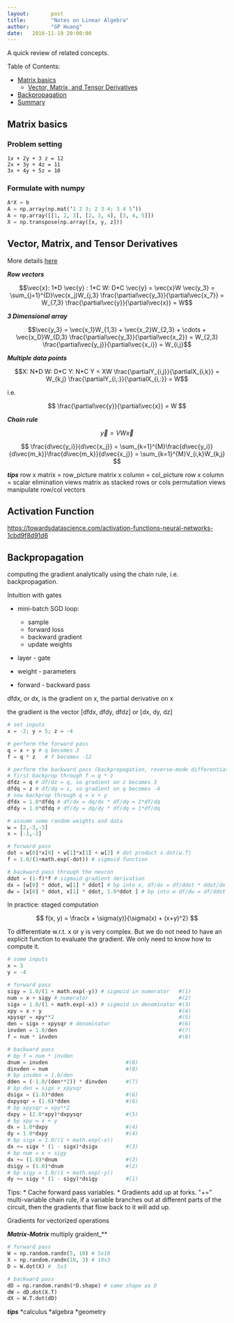 ```yaml
---
layout:       post
title:        "Notes on Linear Algebra"
author:       "GP Huang"
date:   2016-11-19 20:00:00
---
```


A quick review of related concepts.

Table of Contents:

- [Matrix basics](#Matrix)
  - [Vector, Matrix, and Tensor Derivatives](#Derivatives)
- [Backpropagation](#Backpropagation)
- [Summary](#summary)

<a name='Matrix'></a>

## Matrix basics

### Problem setting

```
1x + 2y + 3 z = 12
2x + 3y + 4z = 11
3x + 4y + 5z = 10
```

### Formulate with numpy

```python
A*X = b
A = np.array(np.mat(‘1 2 3; 2 3 4; 3 4 5’))
A = np.array([[1, 2, 3], [2, 3, 4], [3, 4, 5]])
X = np.transpose(np.array([x, y, z]))
```
<a name='Derivatives'></a>

## Vector, Matrix, and Tensor Derivatives

More details [here](http://cs231n.stanford.edu/vecDerivs.pdf)

**_Row vectors_**

```math
\vec{x}: 1*D
\vec{y} : 1*C
W: D*C

\vec{y} = \vec{x}W

\vec(y_3} = \sum_{j=1}^{D}\vec(x_j)W_{j,3}

\frac{\partial\vec{y_3}}{\partial\vec{x_7}} = W_{7,3}

\frac{\partial\vec{y}}{\partial\vec{x}} = W
```

**_3 Dimensional array_**

```math
\vec{y_3} = \vec{x_1}W_{1,3} + \vec{x_2}W_{2,3} + \cdots + \vec{x_D}W_{D,3}

\frac{\partial\vec{y_3}}{\partial\vec{x_2}} = W_{2,3}

\frac{\partial\vec{y_j}}{\partial\vec{x_i}} = W_{i,j}
```

**_Multiple data points_**

```math
X: N*D
W: D*C
Y: N*C

Y = XW

\frac{\partialY_{i,j}}{\partialX_{i,k}} = W_{k,j}

\frac{\partialY_{i,:}}{\partialX_{i,:}} = W
```

i.e.

$$
\frac{\partial\vec{y}}{\partial\vec{x}} = W
$$

**_Chain rule_**

$$
\vec{y} = VW\vec{x}
$$

$$
\frac{d\vec{y_i}}{d\vec{x_j}} = \sum_{k=1}^{M}\frac{d\vec{y_i}}{d\vec{m_k}}\frac{d\vec{m_k}}{d\vec{x_j}} = \sum_{k=1}^{M}V_{i,k}W_{k,j}
$$

**_tips_**
row x matrix = row\_picture
matrix x column = col\_picture
row x column = scalar
elimination views matrix as stacked rows or cols
permutation views manipulate row/col vectors

<a name='Backpropagation'></a>

## Activation Function
https://towardsdatascience.com/activation-functions-neural-networks-1cbd9f8d91d6

## Backpropagation

computing the gradient analytically using the chain rule, i.e. backpropagation.

Intuition with gates

* mini-batch SGD loop:
  - sample
  - forward loss
  - backward gradient
  - update weights

* layer - gate
* weight - parameters
* forward - backward pass

dfdx, or dx, is the gradient on x, the partial derivative on x

the gradient is the vector [dfdx, dfdy, dfdz] or [dx, dy, dz]

```python
# set inputs
x = -2; y = 5; z = -4

# perform the forward pass
q = x + y # q becomes 3
f = q * z   # f becomes -12

# perform the backward pass (backpropagation, reverse-mode differentiation)
# first backprop through f = q * z
dfdz = q # df/dz = q, so gradient on z becomes 3
dfdq = z # df/dq = z, so gradient on q becomes -4
# now backprop through q = x + y
dfdx = 1.0*dfdq # df/dx = dq/dx * df/dq = 1*df/dq
dfdy = 1.0*dfdq # df/dy = dq/dy * df/dq = 1*df/dq
```

```python
# assume some random weights and data
w = [2,-3,-3]
x = [-1,-2]

# forward pass
dot = w[0]*x[0] + w[1]*x[1] + w[2] # dot product x.dot(w.T)
f = 1.0/(1+math.exp(-dot)) # sigmoid function

# backward pass through the neuron
ddot = (1-f)*f # sigmoid gradient derivation
dx = [w[0] * ddot, w[1] * ddot] # bp into x, df/dx = df/ddot * ddot/dx = df/ddot * w
dw = [x[0] * ddot, x[1] * ddot, 1.0*ddot ] # bp into w df/dw = df/ddot * ddot/dw = df/ddot * x

```

In practice: staged computation

$$
f(x, y) = \frac{x + \sigma(y)}{\sigma(x) + (x+y)^2}
$$

To differentiate w.r.t. x or y is very complex.
But we do not need to have an explicit function to evaluate the gradient.
We only need to know how to compute it.

```python
# some inputs
x = 3
y = -4

# forward pass
sigy = 1.0/(1 + math.exp(-y)) # sigmoid in numerator   #(1)
num = x + sigy # numerator                             #(2)
sigx = 1.0/(1 + math.exp(-x)) # sigmoid in denominator #(3)
xpy = x + y                                            #(4)
xpysqr = xpy**2                                        #(5)
den = sigx + xpysqr # denominator                      #(6)
invden = 1.0/den                                       #(7)
f = num * invden                                       #(8)

# backward pass
# bp f = num * invden
dnum = invden                         #(8)
dinvden = num                         #(8)
# bp invden = 1.0/den
dden = (-1.0/(den**2)) * dinvden      #(7)
# bp den = sigx + xpysqr
dsigx = (1.0)*dden                    #(6)
dxpysqr = (1.0)*dden                  #(6)
# bp xpysqr = xpy**2                  
dxpy = (2.0*xpy)*dxpysqr              #(5)
# bp xpy = x + y                       
dx = 1.0*dxpy                         #(4)
dy = 1.0*dxpy                         #(4)
# bp sigx = 1.0/(1 + math.exp(-x))
dx += sigx * (1 - sigx)*dsigx         #(3)
# bp num = x + sigy
dx += (1.0)*dnum                      #(2)
dsigy = (1.0)*dnum                    #(2)
# bp sigy = 1.0/(1 + math.exp(-y))
dy += sigy * (1 - sigy)*dsigy         #(1)

```

Tips:
    * Cache forward pass variables.
    * Gradients add up at forks. "+=" multi-variable chain rule, if a variable branches out at different parts of the circuit, then the gradients that flow back to it will add up.

Gradients for vectorized operations

**_Matrix-Matrix_** multiply graident_**

```python
# forward pass
W = np.random.randn(5, 10) # 5x10
X = np.random.randn(10, 3) # 10x3
D = W.dot(X) #  5x3

# backward pass
dD = np.random.randn(*D.shape) # same shape as D
dW = dD.dot(X.T)
dX = W.T.dot(dD)

```

**_tips_**
*calculus
*algebra
*geometry

